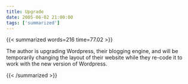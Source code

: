 ```yaml
---
title: Upgrade
date: 2005-06-02 21:00:00
tags: ['summarized']
---
```


{{< summarized words=216 time=77.02 >}}

The author is upgrading Wordpress, their blogging engine, and will be temporarily changing the layout of their website while they re-code it to work with the new version of Wordpress.

{{< /summarized >}}